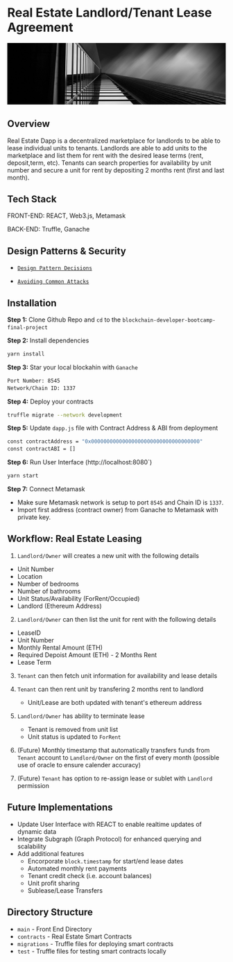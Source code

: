 # Real Estate Landlord/Tenant Lease Agreement

![Real Estate Image](/src/images/banners/hero-image-inner.jpeg)

## Overview

Real Estate Dapp is a decentralized marketplace for landlords to be able to lease individual units to tenants. Landlords are able to add units to the marketplace and list them for rent with the desired lease terms (rent, deposit,term, etc). Tenants can search properties for availability by unit number and secure a unit for rent by depositing 2 months rent (first and last month).

## Tech Stack

FRONT-END: REACT, Web3.js, Metamask

BACK-END: Truffle, Ganache

## Design Patterns & Security

- [`Design Pattern Decisions`](design-patter-decision.md)

- [`Avoiding Common Attacks`](avoiding_common_attacks.md)

## Installation

**Step 1:** Clone Github Repo and `cd` to the `blockchain-developer-bootcamp-final-project`

**Step 2:** Install dependencies

```Bash
yarn install
```

**Step 3:** Star your local blockahin with `Ganache`

```Bash
Port Number: 8545
Network/Chain ID: 1337
```

**Step 4:** Deploy your contracts

```bash
truffle migrate --network development
```

**Step 5:** Update `dapp.js` file with Contract Address & ABI from deployment

```bash
const contractAddress = "0x00000000000000000000000000000000000"
const contractABI = []
```

**Step 6:** Run User Interface (http://localhost:8080`)

```bash
yarn start
```

**Step 7:** Connect Metamask

- Make sure Metamask network is setup to port `8545` and Chain ID is `1337`.
- Import first address (contract owner) from Ganache to Metamask with private key.

## Workflow: Real Estate Leasing

1. `Landlord/Owner` will creates a new unit with the following details

- Unit Number
- Location
- Number of bedrooms
- Number of bathrooms
- Unit Status/Availability (ForRent/Occupied)
- Landlord (Ethereum Address)

2. `Landlord/Owner` can then list the unit for rent with the following details

- LeaseID
- Unit Number
- Monthly Rental Amount (ETH)
- Required Depoist Amount (ETH) - 2 Months Rent
- Lease Term

3. `Tenant` can then fetch unit information for availability and lease details

4. `Tenant` can then rent unit by transfering 2 months rent to landlord

   - Unit/Lease are both updated with tenant's ethereum address

5. `Landlord/Owner` has ability to terminate lease

   - Tenant is removed from unit list
   - Unit status is updated to `ForRent`

6. (Future) Monthly timestamp that automatically transfers funds from `Tenant` account to `Landlord/Owner` on the first of every month (possible use of oracle to ensure calender accuracy)

7. (Future) `Tenant` has option to re-assign lease or sublet with `Landlord` permission

## Future Implementations

- Update User Interface with REACT to enable realtime updates of dynamic data
- Integrate Subgraph (Graph Protocol) for enhanced querying and scalability
- Add additional features
  - Encorporate `block.timestamp` for start/end lease dates
  - Automated monthly rent payments
  - Tenant credit check (i.e. account balances)
  - Unit profit sharing
  - Sublease/Lease Transfers

## Directory Structure

- `main` - Front End Directory
- `contracts` - Real Estate Smart Contracts
- `migrations` - Truffle files for deploying smart contracts
- `test` - Truffle files for testing smart contracts locally
